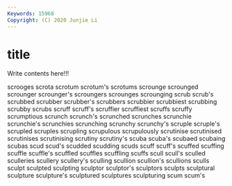```yaml
---
Keywords: 15968
Copyright: (C) 2020 Junjie Li
---
```


# title

Write contents here!!!

scrooges 
scrota 
scrotum 
scrotum's 
scrotums 
scrounge 
scrounged
scrounger 
scrounger's 
scroungers 
scrounges 
scrounging 
scrub 
scrub's 
scrubbed 
scrubber 
scrubber's
scrubbers 
scrubbier 
scrubbiest 
scrubbing 
scrubby 
scrubs 
scruff 
scruff's 
scruffier 
scruffiest
scruffs 
scruffy 
scrumptious 
scrunch 
scrunch's 
scrunched 
scrunches 
scrunchie 
scrunchie's 
scrunchies
scrunching 
scrunchy 
scrunchy's 
scruple 
scruple's 
scrupled 
scruples 
scrupling 
scrupulous 
scrupulously
scrutinise 
scrutinised 
scrutinises 
scrutinising 
scrutiny 
scrutiny's 
scuba 
scuba's 
scubaed 
scubaing
scubas 
scud 
scud's 
scudded 
scudding 
scuds 
scuff 
scuff's 
scuffed 
scuffing
scuffle 
scuffle's 
scuffled 
scuffles 
scuffling 
scuffs 
scull 
scull's 
sculled 
sculleries
scullery 
scullery's 
sculling 
scullion 
scullion's 
scullions 
sculls 
sculpt 
sculpted 
sculpting
sculptor 
sculptor's 
sculptors 
sculpts 
sculptural 
sculpture 
sculpture's 
sculptured 
sculptures 
sculpturing
scum 
scum's 
